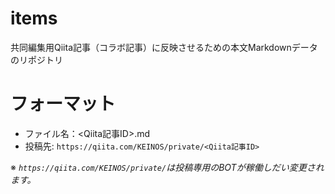# items
共同編集用Qiita記事（コラボ記事）に反映させるための本文Markdownデータのリポジトリ

# フォーマット

- ファイル名：<Qiita記事ID>.md
- 投稿先: `https://qiita.com/KEINOS/private/<Qiita記事ID>`

※ <i>`https://qiita.com/KEINOS/private/`は投稿専用のBOTが稼働しだい変更されます。
